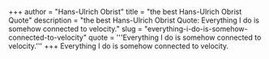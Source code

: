 +++
author = "Hans-Ulrich Obrist"
title = "the best Hans-Ulrich Obrist Quote"
description = "the best Hans-Ulrich Obrist Quote: Everything I do is somehow connected to velocity."
slug = "everything-i-do-is-somehow-connected-to-velocity"
quote = '''Everything I do is somehow connected to velocity.'''
+++
Everything I do is somehow connected to velocity.
